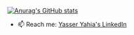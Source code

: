 [![Anurag's GitHub stats](https://github-readme-stats.vercel.app/api?username=yasseryehya&count_private=true&show_icons=true&hide_title=true&theme=swift)](https://github.com/yasseryehya/github-readme-stats)

- 📫 Reach me: [Yasser Yahia's LinkedIn](https://www.linkedin.com/in/yasser-yahia-34962a206)

<!---
yasseryehya/yasseryehya is a ✨ special ✨ repository because its `README.md` (this file) appears on your GitHub profile.
You can click the Preview link to take a look at your changes.
--->
